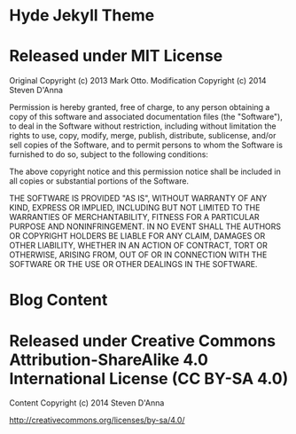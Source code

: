 # Hyde Jekyll Theme
# Released under MIT License

Original Copyright (c) 2013 Mark Otto.
Modification Copyright (c) 2014 Steven D'Anna

Permission is hereby granted, free of charge, to any person obtaining a copy of this software and associated documentation files (the "Software"), to deal in the Software without restriction, including without limitation the rights to use, copy, modify, merge, publish, distribute, sublicense, and/or sell copies of the Software, and to permit persons to whom the Software is furnished to do so, subject to the following conditions:

The above copyright notice and this permission notice shall be included in all copies or substantial portions of the Software.

THE SOFTWARE IS PROVIDED "AS IS", WITHOUT WARRANTY OF ANY KIND, EXPRESS OR IMPLIED, INCLUDING BUT NOT LIMITED TO THE WARRANTIES OF MERCHANTABILITY, FITNESS FOR A PARTICULAR PURPOSE AND NONINFRINGEMENT. IN NO EVENT SHALL THE AUTHORS OR COPYRIGHT HOLDERS BE LIABLE FOR ANY CLAIM, DAMAGES OR OTHER LIABILITY, WHETHER IN AN ACTION OF CONTRACT, TORT OR OTHERWISE, ARISING FROM, OUT OF OR IN CONNECTION WITH THE SOFTWARE OR THE USE OR OTHER DEALINGS IN THE SOFTWARE.

# Blog Content
# Released under Creative Commons Attribution-ShareAlike 4.0 International License (CC BY-SA 4.0)

Content Copyright (c) 2014 Steven D'Anna

http://creativecommons.org/licenses/by-sa/4.0/
